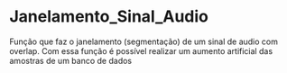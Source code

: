 # Janelamento_Sinal_Audio
Função que faz o janelamento (segmentação) de um sinal de audio com overlap. Com essa função é possível realizar um aumento artificial das amostras de um banco de dados
